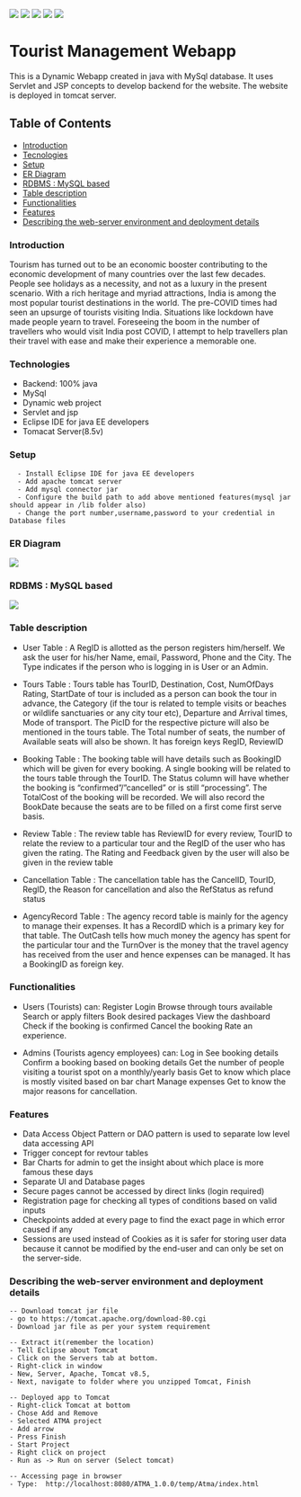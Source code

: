 ![](Demo_Images/demo1.png)
![](Demo_Images/demo2.png)
![](Demo_Images/demo7.png)
![](Demo_Images/demo4.png)
![](Demo_Images/demo6.png)


# Tourist Management Webapp
This is a Dynamic Webapp created in java with MySql database. It uses Servlet and JSP concepts to develop backend for the website. The website is deployed in tomcat server.

## Table of Contents
  * [Introduction](#general-info)
  * [Tecnologies](#technologies)
  * [Setup](#setup)
  * [ER Diagram](#ER-Diagram)
  * [RDBMS : MySQL based](#RDBMS)
  * [Table description](#TABLE-DESCRIPTION)
  * [Functionalities](#Functionalities)
  * [Features](#Features)
  * [Describing the web-server environment and  deployment details](#web-server)
 
### Introduction 
 Tourism has turned out to be an economic booster contributing to the economic development of many countries over the last few decades. People see holidays as a necessity, and not as a luxury in the present scenario. With a rich heritage and myriad attractions, India is among the most popular tourist destinations in the world. The pre-COVID times had seen an upsurge of tourists visiting India. Situations like lockdown have made people yearn to travel. Foreseeing the boom in the number of travellers who would visit India post COVID, I attempt to help travellers plan their travel with ease and make their experience a memorable one.

### Technologies 
  - Backend: 100% java
  - MySql
  - Dynamic web project
  - Servlet and jsp
  - Eclipse IDE for java EE developers
  - Tomacat Server(8.5v)

### Setup
```
  - Install Eclipse IDE for java EE developers
  - Add apache tomcat server 
  - Add mysql connector jar
  - Configure the build path to add above mentioned features(mysql jar should appear in /lib folder also)
  - Change the port number,username,password to your credential in Database files
```

### ER Diagram
 ![](Demo_Images/ERdiagram.png)

### RDBMS : MySQL based
 ![](Demo_Images/rdbms.jpg)

### Table description
- User Table :
A RegID is allotted as the person registers him/herself. We ask the user for his/her Name, email, Password, Phone and the City. The Type indicates if the person who is logging in is User or an Admin.  

- Tours Table :
Tours table has TourID, Destination, Cost, NumOfDays  Rating, StartDate of tour is included as a person can book the tour in advance, the Category (if the tour is related to temple visits or beaches or wildlife sanctuaries or any city tour etc), Departure and Arrival times, Mode of transport. The PicID for the respective picture will also be mentioned in the tours table. The Total number of seats, the number of Available seats will also be shown. It has foreign keys RegID, ReviewID

- Booking Table :
The booking table will have details such as BookingID which will be given for every booking. A single booking will be related to the tours table through the TourID. The Status column will have whether the booking is “confirmed”/”cancelled” or is still “processing”.
The TotalCost of the booking will be recorded. We will also record the BookDate because the seats are to be filled on a first come first serve basis.

- Review Table :
The review table has ReviewID for every review, TourID to relate the review to a particular tour and the RegID of the user who has given the rating. The Rating and Feedback given by the user will also be given in the review table

- Cancellation Table :
The cancellation table has the CancelID, TourID, RegID, the Reason for cancellation and also the RefStatus as refund status 

- AgencyRecord Table :
The agency record table is mainly for the agency to manage their expenses. It has a RecordID which is a primary key for that table. The OutCash tells how much money the agency has spent for the particular tour and the TurnOver is the money that the travel agency has received from the user and hence expenses can be managed. It has a BookingID as foreign key.


### Functionalities
- Users (Tourists) can:
Register
Login
Browse through tours available
Search or apply filters 
Book desired packages
View the dashboard 
Check if the booking is confirmed
Cancel the booking
Rate an experience.

- Admins (Tourists agency employees) can:
Log in
See booking details
Confirm a booking based on booking details 
Get the number of people visiting a tourist spot on a monthly/yearly basis
Get to know which place is mostly visited based on bar chart
Manage expenses
Get to know the major reasons for cancellation.

### Features
- Data Access Object Pattern or DAO pattern is used to separate low level data accessing API
- Trigger concept for revtour tables
- Bar Charts for admin to get the insight about which place is more famous these days
- Separate UI and Database pages
- Secure pages cannot be accessed by direct links (login required)
- Registration page for checking all types of conditions based on valid inputs
- Checkpoints added at every page to find the exact page in which error caused if any
- Sessions are used instead of Cookies as it is safer for storing user data because it cannot be modified by the end-user and can only be set on the server-side.

### Describing the web-server environment and  deployment details
```
-- Download tomcat jar file
- go to https://tomcat.apache.org/download-80.cgi
- Download jar file as per your system requirement

-- Extract it(remember the location)
- Tell Eclipse about Tomcat
- Click on the Servers tab at bottom.
- Right-click in window
- New, Server, Apache, Tomcat v8.5,
- Next, navigate to folder where you unzipped Tomcat, Finish

-- Deployed app to Tomcat
- Right-click Tomcat at bottom
- Chose Add and Remove
- Selected ATMA project
- Add arrow
- Press Finish
- Start Project
- Right click on project
- Run as -> Run on server (Select tomcat)

-- Accessing page in browser
- Type:  http://localhost:8080/ATMA_1.0.0/temp/Atma/index.html
```


 

